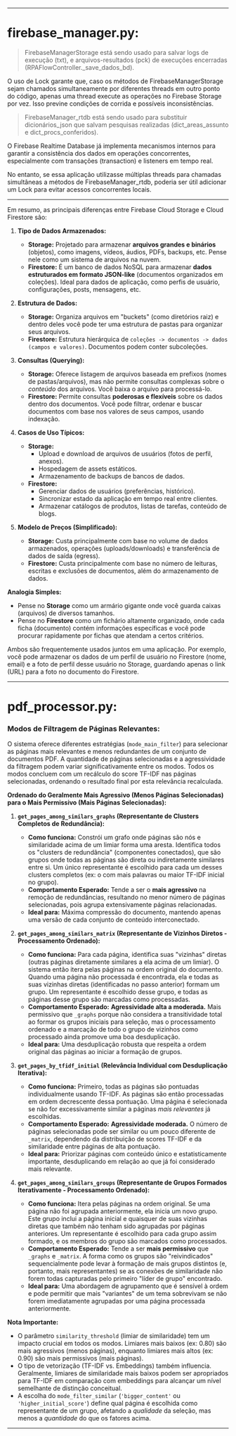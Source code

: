 
__________________________________________________________________________________________________________________________________________________________
# firebase_manager.py:

> FirebaseManagerStorage está sendo usado para salvar logs de execução (txt), e arquivos-resultados (pck) de execuções encerradas (RPAFlowController._save_dados_bd).

O uso de Lock garante que, caso os métodos de FirebaseManagerStorage sejam chamados simultaneamente por diferentes threads em outro ponto do código, 
apenas uma thread execute as operações no Firebase Storage por vez. Isso previne condições de corrida e possíveis inconsistências.

> FirebaseManager_rtdb está sendo usado para substituir dicionários_json que salvam pesquisas realizadas (dict_areas_assunto e dict_procs_conferidos).

O Firebase Realtime Database já implementa mecanismos internos para garantir a consistência dos dados em operações concorrentes, 
especialmente com transações (transaction) e listeners em tempo real.

No entanto, se essa aplicação utilizasse múltiplas threads para chamadas simultâneas a métodos de FirebaseManager_rtdb, 
poderia ser útil adicionar um Lock para evitar acessos concorrentes locais.
_____________________________________________________________________________

Em resumo, as principais diferenças entre Firebase Cloud Storage e Cloud Firestore são:

1.  **Tipo de Dados Armazenados:**
    *   **Storage:** Projetado para armazenar **arquivos grandes e binários** (objetos), como imagens, vídeos, áudios, PDFs, backups, etc. Pense nele como um sistema de arquivos na nuvem.
    *   **Firestore:** É um banco de dados NoSQL para armazenar **dados estruturados em formato JSON-like** (documentos organizados em coleções). Ideal para dados de aplicação, como perfis de usuário, configurações, posts, mensagens, etc.

2.  **Estrutura de Dados:**
    *   **Storage:** Organiza arquivos em "buckets" (como diretórios raiz) e dentro deles você pode ter uma estrutura de pastas para organizar seus arquivos.
    *   **Firestore:** Estrutura hierárquica de `coleções -> documentos -> dados (campos e valores)`. Documentos podem conter subcoleções.

3.  **Consultas (Querying):**
    *   **Storage:** Oferece listagem de arquivos baseada em prefixos (nomes de pastas/arquivos), mas não permite consultas complexas sobre o *conteúdo* dos arquivos. Você baixa o arquivo para processá-lo.
    *   **Firestore:** Permite consultas **poderosas e flexíveis** sobre os dados dentro dos documentos. Você pode filtrar, ordenar e buscar documentos com base nos valores de seus campos, usando indexação.

4.  **Casos de Uso Típicos:**
    *   **Storage:**
        *   Upload e download de arquivos de usuários (fotos de perfil, anexos).
        *   Hospedagem de assets estáticos.
        *   Armazenamento de backups de bancos de dados.
    *   **Firestore:**
        *   Gerenciar dados de usuários (preferências, histórico).
        *   Sincronizar estado da aplicação em tempo real entre clientes.
        *   Armazenar catálogos de produtos, listas de tarefas, conteúdo de blogs.

5.  **Modelo de Preços (Simplificado):**
    *   **Storage:** Custa principalmente com base no volume de dados armazenados, operações (uploads/downloads) e transferência de dados de saída (egress).
    *   **Firestore:** Custa principalmente com base no número de leituras, escritas e exclusões de documentos, além do armazenamento de dados.

**Analogia Simples:**

*   Pense no **Storage** como um armário gigante onde você guarda caixas (arquivos) de diversos tamanhos.
*   Pense no **Firestore** como um fichário altamente organizado, onde cada ficha (documento) contém informações específicas e você pode procurar rapidamente por fichas que atendam a certos critérios.

Ambos são frequentemente usados juntos em uma aplicação. Por exemplo, você pode armazenar os dados de um perfil de usuário no Firestore (nome, email) e a foto de perfil desse usuário no Storage, guardando apenas o link (URL) para a foto no documento do Firestore.

__________________________________________________________________________________________________________________________________________________________
# pdf_processor.py:

### Modos de Filtragem de Páginas Relevantes:

O sistema oferece diferentes estratégias (`mode_main_filter`) para selecionar as páginas mais relevantes e menos redundantes de um conjunto de documentos PDF. A quantidade de páginas selecionadas e a agressividade da filtragem podem variar significativamente entre os modos. Todos os modos concluem com um recálculo do score TF-IDF nas páginas selecionadas, ordenando o resultado final por esta relevância recalculada.

**Ordenado do Geralmente Mais Agressivo (Menos Páginas Selecionadas) para o Mais Permissivo (Mais Páginas Selecionadas):**

1.  **`get_pages_among_similars_graphs` (Representante de Clusters Completos de Redundância):**
    *   **Como funciona:** Constrói um grafo onde páginas são nós e similaridade acima de um limiar forma uma aresta. Identifica todos os "clusters de redundância" (componentes conectados), que são grupos onde todas as páginas são direta ou indiretamente similares entre si. Um único representante é escolhido para cada um desses clusters completos (ex: o com mais palavras ou maior TF-IDF inicial no grupo).
    *   **Comportamento Esperado:** Tende a ser o **mais agressivo** na remoção de redundâncias, resultando no menor número de páginas selecionadas, pois agrupa extensivamente páginas relacionadas.
    *   **Ideal para:** Máxima compressão do documento, mantendo apenas uma versão de cada conjunto de conteúdo interconectado.

2.  **`get_pages_among_similars_matrix` (Representante de Vizinhos Diretos - Processamento Ordenado):**
    *   **Como funciona:** Para cada página, identifica suas "vizinhas" diretas (outras páginas diretamente similares a ela acima de um limiar). O sistema então itera pelas páginas na ordem original do documento. Quando uma página não processada é encontrada, ela e todas as suas vizinhas diretas (identificadas no passo anterior) formam um grupo. Um representante é escolhido desse grupo, e todas as páginas desse grupo são marcadas como processadas.
    *   **Comportamento Esperado:** **Agressividade alta a moderada.** Mais permissivo que `_graphs` porque não considera a transitividade total ao formar os grupos iniciais para seleção, mas o processamento ordenado e a marcação de todo o grupo de vizinhos como processado ainda promove uma boa desduplicação.
    *   **Ideal para:** Uma desduplicação robusta que respeita a ordem original das páginas ao iniciar a formação de grupos.

3.  **`get_pages_by_tfidf_initial` (Relevância Individual com Desduplicação Iterativa):**
    *   **Como funciona:** Primeiro, todas as páginas são pontuadas individualmente usando TF-IDF. As páginas são então processadas em ordem decrescente dessa pontuação. Uma página é selecionada se não for excessivamente similar a páginas *mais relevantes* já escolhidas.
    *   **Comportamento Esperado:** **Agressividade moderada.** O número de páginas selecionadas pode ser similar ou um pouco diferente de `_matrix`, dependendo da distribuição de scores TF-IDF e da similaridade entre páginas de alta pontuação.
    *   **Ideal para:** Priorizar páginas com conteúdo único e estatisticamente importante, desduplicando em relação ao que já foi considerado mais relevante.

4.  **`get_pages_among_similars_groups` (Representante de Grupos Formados Iterativamente - Processamento Ordenado):**
    *   **Como funciona:** Itera pelas páginas na ordem original. Se uma página não foi agrupada anteriormente, ela inicia um novo grupo. Este grupo inclui a página inicial e quaisquer de suas vizinhas diretas que também não tenham sido agrupadas por páginas anteriores. Um representante é escolhido para cada grupo assim formado, e os membros do grupo são marcados como processados.
    *   **Comportamento Esperado:** Tende a ser **mais permissivo** que `_graphs` e `_matrix`. A forma como os grupos são "reivindicados" sequencialmente pode levar à formação de mais grupos distintos (e, portanto, mais representantes) se as conexões de similaridade não forem todas capturadas pelo primeiro "líder de grupo" encontrado.
    *   **Ideal para:** Uma abordagem de agrupamento que é sensível à ordem e pode permitir que mais "variantes" de um tema sobrevivam se não forem imediatamente agrupadas por uma página processada anteriormente.

**Nota Importante:**
*   O parâmetro `similarity_threshold` (limiar de similaridade) tem um impacto crucial em todos os modos. Limiares mais baixos (ex: 0.80) são mais agressivos (menos páginas), enquanto limiares mais altos (ex: 0.90) são mais permissivos (mais páginas).
*   O tipo de vetorização (TF-IDF vs. Embeddings) também influencia. Geralmente, limiares de similaridade mais baixos podem ser apropriados para TF-IDF em comparação com embeddings para alcançar um nível semelhante de distinção conceitual.
*   A escolha do `mode_filter_similar` (`'bigger_content'` ou `'higher_initial_score'`) define qual página é escolhida como representante de um grupo, afetando a *qualidade* da seleção, mas menos a *quantidade* do que os fatores acima.

---



